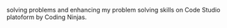 solving problems and enhancing my problem solving skills on Code Studio platoform by Coding Ninjas.

